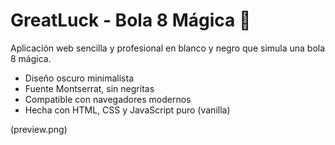 # GreatLuck - Bola 8 Mágica 🎱

Aplicación web sencilla y profesional en blanco y negro que simula una bola 8 mágica.

- Diseño oscuro minimalista
- Fuente Montserrat, sin negritas
- Compatible con navegadores modernos
- Hecha con HTML, CSS y JavaScript puro (vanilla)

(preview.png)
